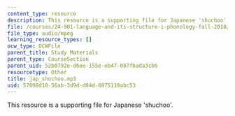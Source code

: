 ```yaml
---
content_type: resource
description: This resource is a supporting file for Japanese 'shuchoo'.
file: /courses/24-901-language-and-its-structure-i-phonology-fall-2010/57098d1056ab3d9dd04d6075110abc53_jap_shuchoo.mp3
file_type: audio/mpeg
learning_resource_types: []
ocw_type: OCWFile
parent_title: Study Materials
parent_type: CourseSection
parent_uid: 52b0792e-d6ee-155e-eb47-087fbada3cb6
resourcetype: Other
title: jap_shuchoo.mp3
uid: 57098d10-56ab-3d9d-d04d-6075110abc53
---
```

This resource is a supporting file for Japanese 'shuchoo'.

